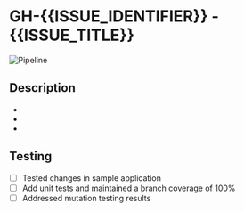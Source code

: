 # GH-{{ISSUE_IDENTIFIER}} - {{ISSUE_TITLE}}

![Pipeline](https://github.com/gavanlamb/gavanlamb.github.io/actions/workflows/preview.yml/badge.svg?event=pull_request&branch={{BRANCH_NAME}})

## Description
*
*
*

## Testing
- [ ] Tested changes in sample application
- [ ] Add unit tests and maintained a branch coverage of 100%
- [ ] Addressed mutation testing results